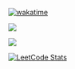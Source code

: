 
[![wakatime](https://wakatime.com/badge/user/ddad2840-c8ce-4174-b584-e390bdb7f01d.svg)](https://wakatime.com/@mattsears18)

[![](https://github-readme-stats.vercel.app/api/wakatime?username=mattsears18&layout=compact&theme=dark&langs_count=20&custom_title=Top%20Languages)](https://wakatime.com/@mattsears18)

[![](https://github-readme-stats.vercel.app/api?username=mattsears18&count_private=true&show_icons=true&theme=dark)](https://wakatime.com/@mattsears18)

[![LeetCode Stats](https://leetcode.card.workers.dev/mattsears18?theme=auto&font=baloo)](https://leetcode.com/mattsears18)
